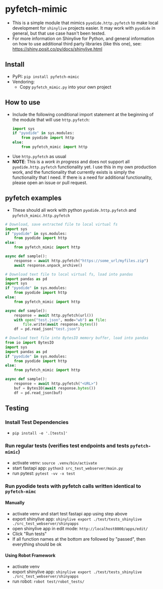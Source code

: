 # pyfetch-mimic
- This is a simple module that mimics `pyodide.http.pyfetch` to make local development for `shinylive` projects easier. It may work with `pyodide` in general, but that use case hasn't been tested.
- For more information on Shinylive for Python, and general information on how to use additional third party libraries (like this one), see: https://shiny.posit.co/py/docs/shinylive.html

## Install
- PyPI: `pip install pyfetch-mimic`
- Vendoring:
  - Copy `pyfetch_mimic.py` into your own project

## How to use
- Include the following conditional import statement at the beginning of the module that will use `http.pyfetch`:
    ```python
    import sys
    if "pyodide" in sys.modules:
        from pyodide import http
    else:
        from pyfetch_mimic import http
    ```
- Use `http.pyfetch` as usual
- **NOTE**: This is a *work in progress* and does not support all `pyodide.http.pyfetch` functionality yet. I use this in my own production work, and the functionality that currently exists is simply the functionality that I need. If there is a need for additional functionality, please open an issue or pull request.

## pyfetch examples
- These should all work with python `pyodide.http.pyfetch` and `pyfetch_mimic.http.pyfetch`

```python
# Download, save extracted file to local virtual fs
import sys
if "pyodide" in sys.modules:
    from pyodide import http
else:
    from pyfetch_mimic import http

async def sample():
    response = await http.pyfetch("https://some_url/myfiles.zip")
    await response.unpack_archive()
```

```python
# Download text file to local virtual fs, load into pandas
import pandas as pd
import sys
if "pyodide" in sys.modules:
    from pyodide import http
else:
    from pyfetch_mimic import http

async def sample():    
    response = await http.pyfetch(url())
    with open("test.json", mode="wb") as file:
        file.write(await response.bytes())
    df = pd.read_json("test.json")
```

```python
# Download text file into BytesIO memory buffer, load into pandas
from io import BytesIO
import sys
import pandas as pd
if "pyodide" in sys.modules:
    from pyodide import http
else:
    from pyfetch_mimic import http

async def sample():
    response = await http.pyfetch("<URL>")
    buf = BytesIO(await response.bytes())
    df = pd.read_json(buf)
```

## Testing

### Install Test Dependencies
- `pip install -e '.[tests]'`

### Run regular tests (verifies test endpoints and tests `pyfetch-mimic`)
- activate venv: `source .venv/bin/activate`
- start fastapi app: `python3 src_test_webserver/main.py`
- run pytest: `pytest -vv -x test`

### Run pyodide tests with pyfetch calls written identical to `pyfetch-mimc`

#### Manually
- activate venv and start test fastapi app using step above
- export shinylive app: `shinylive export ./test/tests_shinylive ./src_test_webserver/shinyapps`
- open shinylive app in edit mode: `http://localhost8000/apps/edit/`
- Click "Run tests"
- If all function names at the bottom are followed by "passed", then everything should be ok

#### Using Robot Framework
- activate venv
- export shinylive app: `shinylive export ./test/tests_shinylive ./src_test_webserver/shinyapps`
- run robot: `robot test/robot_tests/`
